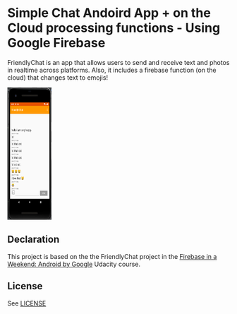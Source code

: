 # Simple Chat Andoird App + on the Cloud processing functions -  Using Google Firebase 

FriendlyChat is an app that allows users to send and receive text and photos in realtime across platforms.
Also, it includes a firebase function (on the  cloud)  that changes text to emojis!

<img src="screenshot.png" width="100" height="300">

## Declaration

This project is based on the the FriendlyChat project in the [Firebase in a Weekend: Android by Google](https://www.udacity.com/course/firebase-in-a-weekend-by-google-android--ud0352) Udacity course.


## License
See [LICENSE](LICENSE)
